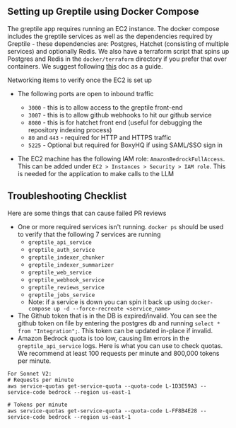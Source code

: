 ## Setting up Greptile using Docker Compose

The greptile app requires running an EC2 instance. The docker compose includes the greptile services as well as the dependencies required by Greptile - these dependencies are: Postgres, Hatchet (consisting of multiple services) and optionally Redis. We also have a terraform script that spins up Postgres and Redis in the `docker/terraform` directory if you prefer that over containers. We suggest following [this](https://github.com/greptileai/akupara/blob/main/docker/terraform/README-TF.md) doc as a guide.

Networking items to verify once the EC2 is set up

- The following ports are open to inbound traffic
    - `3000` - this is to allow access to the greptile front-end
    - `3007` - this is to allow github webhooks to hit our github service
    - `8080` - this is for hatchet front end (useful for debugging the repository indexing process)
    - `80` and `443` - required for HTTP and HTTPS traffic
    - `5225` - Optional but required for BoxyHQ if using SAML/SSO sign in
 
- The EC2 machine has the following IAM role: `AmazonBedrockFullAccess`. This can be added under `EC2 > Instances > Security > IAM role`. This is needed for the application to make calls to the LLM

## Troubleshooting Checklist
Here are some things that can cause failed PR reviews
- One or more required services isn't running. `docker ps` should be used to verify that the following 7 services are running
   - `greptile_api_service`
   - `greptile_auth_service`
   - `greptile_indexer_chunker`
   - `greptile_indexer_summarizer`
   - `greptile_web_service`
   - `greptile_webhook_service`
   - `greptile_reviews_service`
   - `greptile_jobs_service`
   - Note: if a service is down you can spin it back up using `docker-compose up -d --force-recreate <service_name>`
- The Github token that is in the DB is expired/invalid. You can see the github token on file by entering the postgres db and running `select * from "Integration";`. This token can be updated in-place if invalid.
- Amazon Bedrock quota is too low, causing llm errors in the `greptile_api_service` logs. Here is what you can use to check quotas. We recommend at least 100 requests per minute and 800,000 tokens per minute.

```
For Sonnet V2:
# Requests per minute
aws service-quotas get-service-quota --quota-code L-1D3E59A3 --service-code bedrock --region us-east-1

# Tokens per minute
aws service-quotas get-service-quota --quota-code L-FF8B4E28 --service-code bedrock --region us-east-1
```
